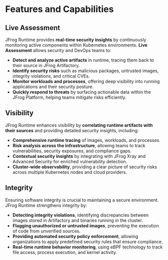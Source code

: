 # Features and Capabilities

## Live Assessment

JFrog Runtime provides **real-time security insights** by continuously monitoring active components within Kubernetes environments. **Live Assessment** allows security and DevOps teams to:

* **Detect and analyze active artifacts** in runtime, tracing them back to their source in JFrog Artifactory.
* **Identify security risks** such as malicious packages, untrusted images, integrity violations, and critical CVEs.
* **Monitor workloads and processes**, offering deep visibility into running applications and their security posture.
* **Quickly respond to threats** by surfacing actionable data within the JFrog Platform, helping teams mitigate risks efficiently.

## Visibility

JFrog Runtime enhances visibility by **correlating runtime artifacts with their sources** and providing detailed security insights, including:

* **Comprehensive runtime tracing** of images, workloads, and processes.
* **Risk analysis across the infrastructure**, allowing teams to track vulnerabilities, security exposures, and compliance gaps.
* **Contextual security insights** by integrating with JFrog Xray and Advanced Security for enriched vulnerability detection.
* **Cluster-wide observability**, providing a clear picture of security risks across multiple Kubernetes nodes and cloud providers.&#x20;

## Integrity

Ensuring software integrity is crucial to maintaining a secure environment. JFrog Runtime strengthens integrity by:

* **Detecting integrity violations**, identifying discrepancies between images stored in Artifactory and binaries running in the cluster.
* **Flagging unauthorized or untrusted images**, preventing the execution of code from unverified sources.
* **Providing automated security policy enforcement**, allowing organizations to apply predefined security rules that ensure compliance.
* **Real-time runtime behavior monitoring**, using eBPF technology to track file access, process execution, and kernel activity.

